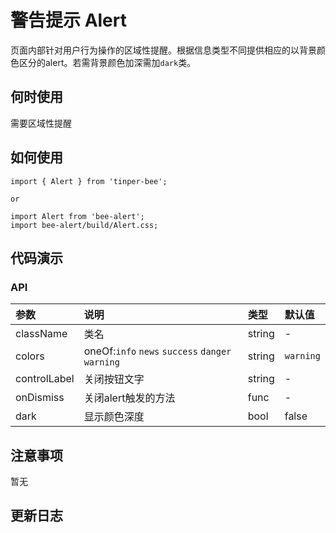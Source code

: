 # 警告提示 Alert

页面内部针对用户行为操作的区域性提醒。根据信息类型不同提供相应的以背景颜色区分的alert。若需背景颜色加深需加`dark`类。

## 何时使用

需要区域性提醒

## 如何使用

```
import { Alert } from 'tinper-bee';

or

import Alert from 'bee-alert';
import bee-alert/build/Alert.css;

```

## 代码演示

### API

|参数|说明|类型|默认值|
|:--|:---|:--|:---|
|className|类名|string|-|
|colors|oneOf:`info` `news` `success` `danger` `warning`|string|`warning`|
|controlLabel|关闭按钮文字|string|-|
|onDismiss|关闭alert触发的方法|func|-|
|dark|显示颜色深度|bool|false|


## 注意事项

暂无

## 更新日志
